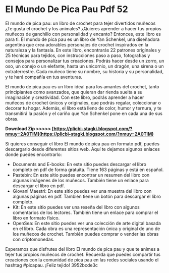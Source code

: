 # El Mundo De Pica Pau Pdf 52
 
 El mundo de pica pau: un libro de crochet para tejer divertidos muñecos     
¿Te gusta el crochet y los animales? ¿Quieres aprender a hacer tus propios muñecos de ganchillo con personalidad y encanto? Entonces, este libro es para ti. El mundo de pica pau es un libro de Yan Schenkel, una diseñadora argentina que crea adorables personajes de crochet inspirados en la naturaleza y la fantasía. En este libro, encontrarás 22 patrones originales y 25 técnicas para tejidos, con instrucciones paso a paso, fotografías y consejos para personalizar tus creaciones. Podrás hacer desde un zorro, un oso, un conejo o un elefante, hasta un unicornio, un dragón, una sirena o un extraterrestre. Cada muñeco tiene su nombre, su historia y su personalidad, y te hará compañía en tus aventuras.
     
El mundo de pica pau es un libro ideal para los amantes del crochet, tanto principiantes como avanzados, que quieran dar rienda suelta a su imaginación y creatividad. Con este libro, podrás aprender a hacer muñecos de crochet únicos y originales, que podrás regalar, coleccionar o decorar tu hogar. Además, el libro está lleno de color, humor y ternura, y te transmitirá la pasión y el cariño que Yan Schenkel pone en cada una de sus obras.
 
**Download Zip &gt;&gt;&gt;&gt;&gt; [https://plicbi-stagki.blogspot.com/?nmuy=2A0TlM](https://plicbi-stagki.blogspot.com/?nmuy=2A0TlM)**


     
Si quieres conseguir el libro El mundo de pica pau en formato pdf, puedes descargarlo desde diferentes sitios web. Aquí te dejamos algunos enlaces donde puedes encontrarlo:
     
- Documents and E-books: En este sitio puedes descargar el libro completo en pdf de forma gratuita. Tiene 163 páginas y está en español.
- Pastebin: En este sitio puedes encontrar un resumen del libro con algunas imágenes de los muñecos. También tiene un enlace para descargar el libro en pdf.
- Giovani Maestri: En este sitio puedes ver una muestra del libro con algunas páginas en pdf. También tiene un botón para descargar el libro completo.
- Kit: En este sitio puedes ver una reseña del libro con algunos comentarios de los lectores. También tiene un enlace para comprar el libro en formato físico.
- OpenSea: En este sitio puedes ver una colección de arte digital basada en el libro. Cada obra es una representación única y original de uno de los muñecos de crochet. También puedes comprar o vender las obras con criptomonedas.

Esperamos que disfrutes del libro El mundo de pica pau y que te animes a tejer tus propios muñecos de crochet. Recuerda que puedes compartir tus creaciones con la comunidad de pica pau en las redes sociales usando el hashtag #picapau. ¡Feliz tejido!
 3952bcde3c
 

